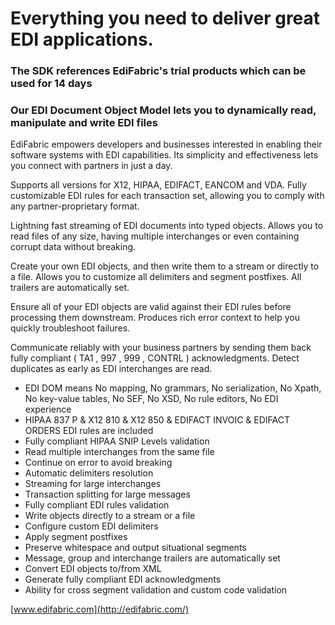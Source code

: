 # Everything you need to deliver great EDI applications.
### The SDK references EdiFabric's trial products which can be used for 14 days 

### Our EDI Document Object Model lets you to dynamically read, manipulate and write EDI files

EdiFabric empowers developers and businesses interested in enabling their software systems with EDI capabilities. Its simplicity and effectiveness lets you connect with partners in just a day.

Supports all versions for X12, HIPAA, EDIFACT, EANCOM and VDA. Fully customizable EDI rules for each transaction set, allowing you to comply with any partner-proprietary format.

Lightning fast streaming of EDI documents into typed objects. Allows you to read files of any size, having multiple interchanges or even containing corrupt data without breaking.

Create your own EDI objects, and then write them to a stream or directly to a file. Allows you to customize all delimiters and segment postfixes. All trailers are automatically set.

Ensure all of your EDI objects are valid against their EDI rules before processing them downstream. Produces rich error context to help you quickly troubleshoot failures.

Communicate reliably with your business partners by sending them back fully compliant ( TA1 , 997 , 999 , CONTRL ) acknowledgments. Detect duplicates as early as EDI interchanges are read.

* EDI DOM means No mapping, No grammars, No serialization, No Xpath, No key-value tables, No SEF, No XSD, No rule editors, No EDI experience
* HIPAA 837 P & X12 810 & X12 850 & EDIFACT INVOIC & EDIFACT ORDERS EDI rules are included
* Fully compliant HIPAA SNIP Levels validation
* Read multiple interchanges from the same file
* Continue on error to avoid breaking
* Automatic delimiters resolution
* Streaming for large interchanges
* Transaction splitting for large messages
* Fully compliant EDI rules validation
* Write objects directly to a stream or a file
* Configure custom EDI delimiters
* Apply segment postfixes
* Preserve whitespace and output situational segments
* Message, group and interchange trailers are automatically set
* Convert EDI objects to/from XML
* Generate fully compliant EDI acknowledgments
* Ability for cross segment validation and custom code validation

[www.edifabric.com](http://edifabric.com/)
